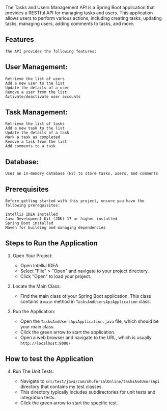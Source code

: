 
The Tasks and Users Management API is a Spring Boot application that provides a
RESTful API for managing tasks and users. This application allows users to perform
various actions, including creating tasks, updating tasks, managing users,
adding comments to tasks, and more.


## Features

    The API provides the following features:

## User Management:
    Retrieve the list of users
    Add a new user to the list
    Update the details of a user
    Remove a user from the list
    Activate/deactivate user accounts

## Task Management:
    Retrieve the list of tasks
    Add a new task to the list
    Update the details of a task
    Mark a task as completed
    Remove a task from the list
    Add comments to a task
    
## Database:
    Uses an in-memory database (H2) to store tasks, users, and comments

## Prerequisites

    Before getting started with this project, ensure you have the following prerequisites:
    
    IntelliJ IDEA installed
    Java Development Kit (JDK) 17 or higher installed
    Spring Boot installed
    Maven for building and managing dependencies

## Steps to Run the Application

1. Open Your Project:

    - Open IntelliJ IDEA.
    - Select "File" > "Open" and navigate to your project directory.
    - Click "Open" to load your project.
   
2. Locate the Main Class:
    - Find the main class of your Spring Boot application.
   This class  contains a `main` method in `TasksAndUsersApiApplication` class.


3. Run the Application:

    - Open the `TasksAndUsersApiApplication.java` file, which should be your main class.
    - Click the green arrow to start the application.
    - Open a web browser and navigate to the URL, which is usually `http://localhost:8080/`

## How to test the Application

4. Run The Unit Tests:

    - Navigate to `src/test/java/com/shufersalOnline/tasksAndUsersApi` directory that contains my test classes.
    - This directory typically includes subdirectories for unit tests and integration tests.
    - Click the green arrow to start the specific test.


